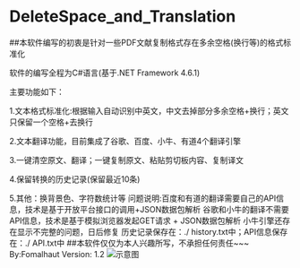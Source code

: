 # DeleteSpace_and_Translation
##本软件编写的初衷是针对一些PDF文献复制格式存在多余空格(换行等)的格式标准化

软件的编写全程为C#语言(基于.NET Framework 4.6.1)

主要功能如下：

1.文本格式标准化:根据输入自动识别中英文，中文去掉部分多余空格+换行；英文只保留一个空格+去换行

2.文本翻译功能，目前集成了谷歌、百度、小牛、有道4个翻译引擎

3.一键清空原文、翻译；一键复制原文、粘贴剪切板内容、复制译文

4.保留转换的历史记录(保留最近10条)

5.其他：换背景色、字符数统计等
问题说明:百度和有道的翻译需要自己的API信息，技术是基于开放平台接口的调用+JSON数据包解析
谷歌和小牛的翻译不需要API信息，技术是基于模拟浏览器发起GET请求 + JSON数据包解析
小牛引擎还存在显示不完整的问题，日后修复
历史记录保存在：./ history.txt中；API信息保存在：./ API.txt中
##本软件仅仅为本人兴趣所写，不承担任何责任~~~
By:Fomalhaut
Version: 1.2
![示意图](https://user-images.githubusercontent.com/53938635/157469334-5efa64b6-d42d-4f69-abdf-a9027bdd881f.jpg)
